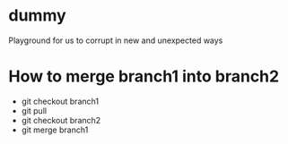 # dummy
Playground for us to corrupt in new and unexpected ways

# How to merge branch1 into branch2
* git checkout branch1
* git pull
* git checkout branch2
* git merge branch1
